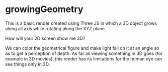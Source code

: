# growingGeometry
This is a basic render created using Three JS in which a 3D object grows along all axis while rotating along the XYZ plane.

How will your 2D screen show me 3D?

We can color the geometrical figure and make light fall on it at an angle so as to get a perception of depth. As far as viewing something in 3D goes (for example in 3D movies), this render has its limitations for the human eye can see things only in 2D.
